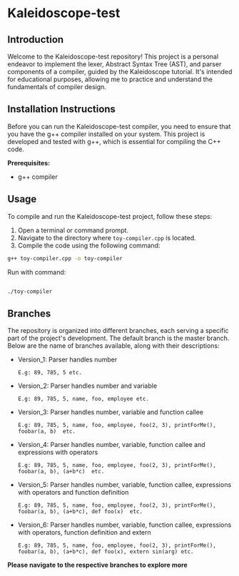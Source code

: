 # Kaleidoscope-test

## Introduction

Welcome to the Kaleidoscope-test repository! This project is a personal endeavor to implement the lexer, Abstract Syntax Tree (AST), and parser components of a compiler, guided by the Kaleidoscope tutorial. It's intended for educational purposes, allowing me to practice and understand the fundamentals of compiler design. 

## Installation Instructions

Before you can run the Kaleidoscope-test compiler, you need to ensure that you have the g++ compiler installed on your system. This project is developed and tested with g++, which is essential for compiling the C++ code.

**Prerequisites:**

- g++ compiler


## Usage

To compile and run the Kaleidoscope-test project, follow these steps:

1. Open a terminal or command prompt.
2. Navigate to the directory where `toy-compiler.cpp` is located.
3. Compile the code using the following command:

```sh
g++ toy-compiler.cpp -o toy-compiler

```

Run with command:

```sh

./toy-compiler

```

## Branches

The repository is organized into different branches, each serving a specific part of the project's development. The default branch is the master branch. Below are the name of branches available, along with their descriptions:

- Version_1: Parser handles number

	```E.g: 89, 785, 5 etc.```

- Version_2: Parser handles number and variable 

	```E.g: 89, 785, 5, name, foo, employee etc.```

- Version_3: Parser handles number, variable and function callee

	```E.g: 89, 785, 5, name, foo, employee, foo(2, 3), printForMe(), foobar(a, b)  etc.```

- Version_4: Parser handles number, variable, function callee and expressions with operators

	```E.g: 89, 785, 5, name, foo, employee, foo(2, 3), printForMe(), foobar(a, b), (a+b*c)  etc.```

- Version_5: Parser handles number, variable, function callee, expressions with operators and function definition

	```E.g: 89, 785, 5, name, foo, employee, foo(2, 3), printForMe(), foobar(a, b), (a+b*c), def foo(x)  etc.```

- Version_6: Parser handles number, variable, function callee, expressions with operators, function definition and extern

	```E.g: 89, 785, 5, name, foo, employee, foo(2, 3), printForMe(), foobar(a, b), (a+b*c), def foo(x), extern sin(arg) etc.```


**Please navigate to the respective branches to explore more**